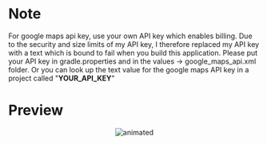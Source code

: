 # Note
For google maps api key, use your own API key which enables billing. Due to the security and size limits of my API key, I therefore replaced my API key with a text which is bound to fail when you build this application. Please put your API key in gradle.properties and in the values -> google_maps_api.xml folder. Or you can look up the text value for the google maps API key in a project called "<b>YOUR_API_KEY</b>"</br>
# Preview
<p align="center"><img src="https://media3.giphy.com/media/OoYQYtx4Nhfj8kVo6W/giphy.gif" alt="animated" /></p>
